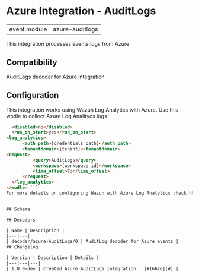 # Azure Integration - AuditLogs


|   |   |
|---|---|
| event.module | azure-auditlogs |

This integration processes events logs from Azure

## Compatibility

AuditLogs decoder for Azure integration

## Configuration

This integration works using Wazuh Log Analytics with Azure. Use this wodle to collect Azure Log Analitycs logs
```html <wodle name="azure-logs">
  <disabled>no</disabled>
  <run_on_start>yes</run_on_start>
<log_analytics>
      <auth_path>[credentials path]</auth_path>
      <tenantdomain>[tenant]</tenantdomain>
<request>
          <query>AuditLogs</query>
          <workspace>[workspace id]</workspace>
          <time_offset>7d</time_offset>
      </request>
  </log_analytics>
</wodle> ```
For more details on configuring Wazuh with Azure Log Analytics check https://documentation.wazuh.com/current/azure/activity-services/services/log-analytics.html


## Schema

## Decoders

| Name | Description |
|---|---|
| decoder/azure-AuditLogs/0 | AuditLog decoder for Azure events |
## Changelog

| Version | Description | Details |
|---|---|---|
| 1.0.0-dev | Created Azure AuditLogs integration | [#16676](#) |
